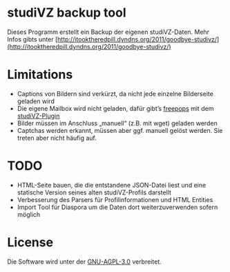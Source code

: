 studiVZ backup tool
===================

Dieses Programm erstellt ein Backup der eigenen studiVZ-Daten.
Mehr Infos gibts unter [http://itooktheredpill.dyndns.org/2011/goodbye-studivz/](http://itooktheredpill.dyndns.org/2011/goodbye-studivz/)

Limitations
===========
 * Captions von Bildern sind verkürzt, da nicht jede einzelne Bilderseite geladen wird
 * Die eigene Mailbox wird nicht geladen, dafür gibt’s [freepops](http://www.freepops.org) mit dem [studiVZ-Plugin](http://www.andremartin.de/StudiVzPlugin/)
 * Bilder müssen im Anschluss „manuell“ (z.B. mit wget) geladen werden 
 * Captchas werden erkannt, müssen aber ggf. manuell gelöst werden. Sie treten aber nicht häufig auf.

TODO
====
 * HTML-Seite bauen, die die entstandene JSON-Datei liest und eine statische Version seines
   alten studiVZ-Profils darstellt
 * Verbesserung des Parsers für Profilinformationen und HTML Entities
 * Import Tool für Diaspora um die Daten dort weiterzuverwenden sofern möglich

License
=======
Die Software wird unter der [GNU-AGPL-3.0](http://www.gnu.org/licenses/agpl.html) verbreitet.

